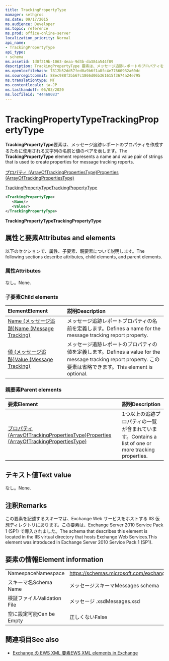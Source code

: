 ```yaml
---
title: TrackingPropertyType
manager: sethgros
ms.date: 09/17/2015
ms.audience: Developer
ms.topic: reference
ms.prod: office-online-server
localization_priority: Normal
api_name:
- TrackingPropertyType
api_type:
- schema
ms.assetid: 1d0f219b-1063-4eaa-9d3b-da384a544f89
description: TrackingPropertyType 要素は、メッセージ追跡レポートのプロパティを作成するために使用される文字列の名前と値のペアを表します。
ms.openlocfilehash: 7812b52dd57fed0a9b6f1a8fc4e77660932a60dc
ms.sourcegitcommit: 88ec988f2bb67c1866d06b361615f3674a24e795
ms.translationtype: MT
ms.contentlocale: ja-JP
ms.lasthandoff: 06/03/2020
ms.locfileid: "44468083"
---
```

# <a name="trackingpropertytype"></a><span data-ttu-id="ec2ac-103">TrackingPropertyType</span><span class="sxs-lookup"><span data-stu-id="ec2ac-103">TrackingPropertyType</span></span>

<span data-ttu-id="ec2ac-104">**TrackingPropertyType**要素は、メッセージ追跡レポートのプロパティを作成するために使用される文字列の名前と値のペアを表します。</span><span class="sxs-lookup"><span data-stu-id="ec2ac-104">The **TrackingPropertyType** element represents a name and value pair of strings that is used to create properties for message tracking reports.</span></span> 
  
[<span data-ttu-id="ec2ac-105">プロパティ (ArrayOfTrackingPropertiesType)</span><span class="sxs-lookup"><span data-stu-id="ec2ac-105">Properties (ArrayOfTrackingPropertiesType)</span></span>](properties-arrayoftrackingpropertiestype.md)
  
[<span data-ttu-id="ec2ac-106">TrackingPropertyType</span><span class="sxs-lookup"><span data-stu-id="ec2ac-106">TrackingPropertyType</span></span>](trackingpropertytype.md)
  
```xml
<TrackingPropertyType>
   <Name/>
   <Value/>
</TrackingPropertyType>
```

 <span data-ttu-id="ec2ac-107">**TrackingPropertyType**</span><span class="sxs-lookup"><span data-stu-id="ec2ac-107">**TrackingPropertyType**</span></span>
## <a name="attributes-and-elements"></a><span data-ttu-id="ec2ac-108">属性と要素</span><span class="sxs-lookup"><span data-stu-id="ec2ac-108">Attributes and elements</span></span>

<span data-ttu-id="ec2ac-109">以下のセクションで、属性、子要素、親要素について説明します。</span><span class="sxs-lookup"><span data-stu-id="ec2ac-109">The following sections describe attributes, child elements, and parent elements.</span></span>
  
### <a name="attributes"></a><span data-ttu-id="ec2ac-110">属性</span><span class="sxs-lookup"><span data-stu-id="ec2ac-110">Attributes</span></span>

<span data-ttu-id="ec2ac-111">なし。</span><span class="sxs-lookup"><span data-stu-id="ec2ac-111">None.</span></span>
  
### <a name="child-elements"></a><span data-ttu-id="ec2ac-112">子要素</span><span class="sxs-lookup"><span data-stu-id="ec2ac-112">Child elements</span></span>

|<span data-ttu-id="ec2ac-113">**Element**</span><span class="sxs-lookup"><span data-stu-id="ec2ac-113">**Element**</span></span>|<span data-ttu-id="ec2ac-114">**説明**</span><span class="sxs-lookup"><span data-stu-id="ec2ac-114">**Description**</span></span>|
|:-----|:-----|
|[<span data-ttu-id="ec2ac-115">Name (メッセージ追跡)</span><span class="sxs-lookup"><span data-stu-id="ec2ac-115">Name (Message Tracking)</span></span>](name-message-tracking.md) <br/> |<span data-ttu-id="ec2ac-116">メッセージ追跡レポートプロパティの名前を定義します。</span><span class="sxs-lookup"><span data-stu-id="ec2ac-116">Defines a name for the message tracking report property.</span></span>  <br/> |
|[<span data-ttu-id="ec2ac-117">値 (メッセージ追跡)</span><span class="sxs-lookup"><span data-stu-id="ec2ac-117">Value (Message Tracking)</span></span>](value-message-tracking.md) <br/> |<span data-ttu-id="ec2ac-118">メッセージ追跡レポートのプロパティの値を定義します。</span><span class="sxs-lookup"><span data-stu-id="ec2ac-118">Defines a value for the message tracking report property.</span></span> <span data-ttu-id="ec2ac-119">この要素は省略できます。</span><span class="sxs-lookup"><span data-stu-id="ec2ac-119">This element is optional.</span></span>  <br/> |
   
### <a name="parent-elements"></a><span data-ttu-id="ec2ac-120">親要素</span><span class="sxs-lookup"><span data-stu-id="ec2ac-120">Parent elements</span></span>

|<span data-ttu-id="ec2ac-121">**要素**</span><span class="sxs-lookup"><span data-stu-id="ec2ac-121">**Element**</span></span>|<span data-ttu-id="ec2ac-122">**説明**</span><span class="sxs-lookup"><span data-stu-id="ec2ac-122">**Description**</span></span>|
|:-----|:-----|
|[<span data-ttu-id="ec2ac-123">プロパティ (ArrayOfTrackingPropertiesType)</span><span class="sxs-lookup"><span data-stu-id="ec2ac-123">Properties (ArrayOfTrackingPropertiesType)</span></span>](properties-arrayoftrackingpropertiestype.md) <br/> |<span data-ttu-id="ec2ac-124">1つ以上の追跡プロパティの一覧が含まれています。</span><span class="sxs-lookup"><span data-stu-id="ec2ac-124">Contains a list of one or more tracking properties.</span></span>  <br/> |
   
## <a name="text-value"></a><span data-ttu-id="ec2ac-125">テキスト値</span><span class="sxs-lookup"><span data-stu-id="ec2ac-125">Text value</span></span>

<span data-ttu-id="ec2ac-126">なし。</span><span class="sxs-lookup"><span data-stu-id="ec2ac-126">None.</span></span>
  
## <a name="remarks"></a><span data-ttu-id="ec2ac-127">注釈</span><span class="sxs-lookup"><span data-stu-id="ec2ac-127">Remarks</span></span>

<span data-ttu-id="ec2ac-128">この要素を記述するスキーマは、Exchange Web サービスをホストする IIS 仮想ディレクトリにあります。この要素は、Exchange Server 2010 Service Pack 1 (SP1) で導入されました。</span><span class="sxs-lookup"><span data-stu-id="ec2ac-128">The schema that describes this element is located in the IIS virtual directory that hosts Exchange Web Services.This element was introduced in Exchange Server 2010 Service Pack 1 (SP1).</span></span>
  
## <a name="element-information"></a><span data-ttu-id="ec2ac-129">要素の情報</span><span class="sxs-lookup"><span data-stu-id="ec2ac-129">Element information</span></span>

|||
|:-----|:-----|
|<span data-ttu-id="ec2ac-130">Namespace</span><span class="sxs-lookup"><span data-stu-id="ec2ac-130">Namespace</span></span>  <br/> |https://schemas.microsoft.com/exchange/services/2006/messages  <br/> |
|<span data-ttu-id="ec2ac-131">スキーマ名</span><span class="sxs-lookup"><span data-stu-id="ec2ac-131">Schema Name</span></span>  <br/> |<span data-ttu-id="ec2ac-132">メッセージスキーマ</span><span class="sxs-lookup"><span data-stu-id="ec2ac-132">Messages schema</span></span>  <br/> |
|<span data-ttu-id="ec2ac-133">検証ファイル</span><span class="sxs-lookup"><span data-stu-id="ec2ac-133">Validation File</span></span>  <br/> |<span data-ttu-id="ec2ac-134">メッセージ .xsd</span><span class="sxs-lookup"><span data-stu-id="ec2ac-134">Messages.xsd</span></span>  <br/> |
|<span data-ttu-id="ec2ac-135">空に設定可能</span><span class="sxs-lookup"><span data-stu-id="ec2ac-135">Can be Empty</span></span>  <br/> |<span data-ttu-id="ec2ac-136">正しくない</span><span class="sxs-lookup"><span data-stu-id="ec2ac-136">False</span></span>  <br/> |
   
## <a name="see-also"></a><span data-ttu-id="ec2ac-137">関連項目</span><span class="sxs-lookup"><span data-stu-id="ec2ac-137">See also</span></span>



- [<span data-ttu-id="ec2ac-138">Exchange の EWS XML 要素</span><span class="sxs-lookup"><span data-stu-id="ec2ac-138">EWS XML elements in Exchange</span></span>](ews-xml-elements-in-exchange.md)

